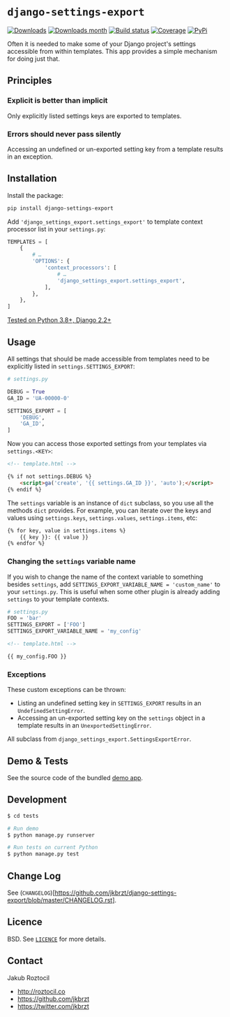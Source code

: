 # `django-settings-export`


[![Downloads](https://static.pepy.tech/badge/django-settings-export)](https://pepy.tech/project/django-settings-export)
[![Downloads month](https://static.pepy.tech/badge/django-settings-export/month)](https://pepy.tech/project/django-settings-export)
[![Build status](https://github.com/jkbrzt/django-settings-export/workflows/Build/badge.svg)](https://github.com/jkbrzt/django-settings-export/actions)
[![Coverage](https://coveralls.io/repos/jkbrzt/django-settings-export/badge.svg?branch=master)](https://coveralls.io/r/jkbrzt/django-settings-export?branch=master)
[![PyPi](https://badge.fury.io/py/django-settings-export.svg)](https://pypi.python.org/pypi/django-settings-export)


Often it is needed to make some of your Django project's settings
accessible from within templates. This app provides a simple mechanism
for doing just that.


## Principles

### Explicit is better than implicit

Only explicitly listed settings keys are exported to templates.

### Errors should never pass silently

Accessing an undefined or un-exported setting key from a template results in an exception.




## Installation

Install the package:

```bash
pip install django-settings-export
```

Add `'django_settings_export.settings_export'` to  template context processor list in your `settings.py`:

```python
TEMPLATES = [
    {
        # …
        'OPTIONS': {
            'context_processors': [
                # …
                'django_settings_export.settings_export',
            ],
        },
    },
]
```

[Tested on Python 3.8+, Django 2.2+](.github/workflows/test.yml)

## Usage

All settings that should be made accessible from templates need to be
explicitly listed in `settings.SETTINGS_EXPORT`:


```python
# settings.py

DEBUG = True
GA_ID = 'UA-00000-0'

SETTINGS_EXPORT = [
    'DEBUG',
    'GA_ID',
]
```



Now you can access those exported settings from your templates
via `settings.<KEY>`:


```html
<!-- template.html -->

{% if not settings.DEBUG %}
    <script>ga('create', '{{ settings.GA_ID }}', 'auto');</script>
{% endif %}
```

The `settings` variable is an instance of `dict` subclass, so
you use all the methods `dict` provides. For example, you can iterate over
the keys and values using `settings.keys`, `settings.values`,
`settings.items`, etc:

```html
{% for key, value in settings.items %}
    {{ key }}: {{ value }}
{% endfor %}
```


### Changing the `settings` variable name

If you wish to change the name of the context variable to something besides
`settings`, add `SETTINGS_EXPORT_VARIABLE_NAME = 'custom_name'`
to your `settings.py`. This is useful when some other plugin is already adding
`settings` to your template contexts.


```python
# settings.py
FOO = 'bar'
SETTINGS_EXPORT = ['FOO']
SETTINGS_EXPORT_VARIABLE_NAME = 'my_config'
```


```html
<!-- template.html -->

{{ my_config.FOO }}
```

### Exceptions

These custom exceptions can be thrown:

* Listing an undefined setting key in `SETTINGS_EXPORT` results in an `UndefinedSettingError`.
* Accessing an un-exported setting key on the `settings` object in a template results in an `UnexportedSettingError`.

All subclass from `django_settings_export.SettingsExportError`.

## Demo & Tests

See the source code of the bundled [demo app](https://github.com/jkbrzt/django-settings-export/tree/master/tests).


## Development


```bash
$ cd tests

# Run demo
$ python manage.py runserver

# Run tests on current Python
$ python manage.py test
```


## Change Log

See (`CHANGELOG`)[https://github.com/jkbrzt/django-settings-export/blob/master/CHANGELOG.rst].


## Licence

BSD. See [`LICENCE`](https://github.com/jkbrzt/django-settings-export/tree/master/LICENCE) for more details.


## Contact


Jakub Roztocil

* http://roztocil.co
* https://github.com/jkbrzt
* https://twitter.com/jkbrzt


